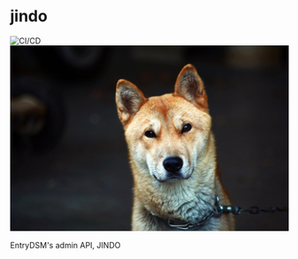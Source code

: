 # jindo

![CI/CD](https://github.com/EntryDSM/jindo/workflows/CI/CD/badge.svg)
![jindo](./jindo.jpg)

EntryDSM's admin API, JINDO

